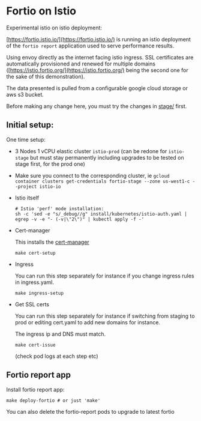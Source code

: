 # Fortio on Istio

Experimental istio on istio deployment:

[https://fortio.istio.io/](https://fortio.istio.io/) is running an istio deployment of the `fortio report` application used to serve performance results.

Using envoy directly as the internet facing istio ingress. SSL certificates are
automatically provisioned and renewed for multiple domains
([https://istio.fortio.org/](https://istio.fortio.org/) being the second one for the sake of this demonstration).

The data presented is pulled from a configurable google cloud storage or aws s3 bucket.

Before making any change here, you must try the changes in [stage/](stage/) first.

## Initial setup:

One time setup:

- 3 Nodes 1 vCPU elastic cluster `istio-prod` (can be redone for `istio-stage` but must stay permanently including upgrades to be tested on stage first, for the prod one)

- Make sure you connect to the corresponding cluster, ie `gcloud container clusters get-credentials fortio-stage --zone us-west1-c --project istio-io`

- Istio itself
  ```
  # Istio 'perf' mode installation:
  sh -c 'sed -e "s/_debug//g" install/kubernetes/istio-auth.yaml | egrep -v -e "- (-v|\"2\")" | kubectl apply -f -'
  ```

- Cert-manager

  This installs the [cert-manager](https://github.com/jetstack/cert-manager)
  ```
  make cert-setup
  ```

- Ingress

  You can run this step separately for instance if you change ingress rules
  in ingress.yaml.
  ```
  make ingress-setup
  ```

- Get SSL certs

  You can run this step separately for instance if switching from staging to
  prod or editing cert.yaml to add new domains for instance.

  The ingress ip and DNS must match.

  ```
  make cert-issue
  ```
  (check pod logs at each step etc)

## Fortio report app

Install fortio report app:
```
make deploy-fortio # or just 'make'
```

You can also delete the fortio-report pods to upgrade to latest fortio
